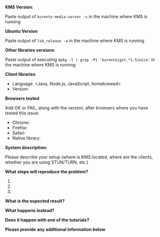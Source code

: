 <!--
Thanks for reporting issues back to Kurento! This is the issue tracker of
Kurento, if you have any support question please check out the official
mailing list https://groups.google.com/forum/#!forum/kurento.

To make it possible for us to help you please fill out the information below
carefully. Consider reading project's README.md here
https://github.com/Kurento/bugtracker/blob/master/README.md

Issues that are not bugs will be immediately rejected
-->

**KMS Version**:

Paste output of `kurento-media-server -v` in the machine where KMS is running

**Ubuntu Version**

Paste output of `lsb_release -a` in the machine where KMS is running

**Other libraries versions**:

Paste output of executing `dpkg -l | grep -Pi 'kurento|gst.*1.5|nice'` in the
machine where KMS is running

**Client libraries**

- Language: <Java, Node.js, JavaScript, homebrewed>
- Version:

**Browsers tested**

Add OK or FAIL, along with the version, after browsers where you have tested
this issue:

- Chrome:
- Firefox:
- Safari:
- Native library:

**System description:**

Please describe your setup (where is KMS located, where are the clients,
whether you are using STUN/TURN, etc.)

**What steps will reproduce the problem?**

1.
2.
3.

**What is the expected result?**

**What happens instead?**

**Does it happen with one of the tutorials?**

**Please provide any additional information below**
